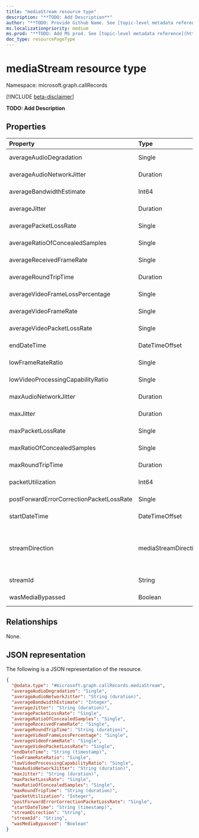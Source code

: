 ```yaml
---
title: "mediaStream resource type"
description: "**TODO: Add Description**"
author: "**TODO: Provide Github Name. See [topic-level metadata reference](https://msgo.azurewebsites.net/add/document/guidelines/metadata.html#topic-level-metadata)**"
ms.localizationpriority: medium
ms.prod: "**TODO: Add MS prod. See [topic-level metadata reference](https://msgo.azurewebsites.net/add/document/guidelines/metadata.html#topic-level-metadata)**"
doc_type: resourcePageType
---
```


# mediaStream resource type

Namespace: microsoft.graph.callRecords

[!INCLUDE [beta-disclaimer](../../includes/beta-disclaimer.md)]

**TODO: Add Description**

## Properties
|Property|Type|Description|
|:---|:---|:---|
|averageAudioDegradation|Single|**TODO: Add Description**|
|averageAudioNetworkJitter|Duration|**TODO: Add Description**|
|averageBandwidthEstimate|Int64|**TODO: Add Description**|
|averageJitter|Duration|**TODO: Add Description**|
|averagePacketLossRate|Single|**TODO: Add Description**|
|averageRatioOfConcealedSamples|Single|**TODO: Add Description**|
|averageReceivedFrameRate|Single|**TODO: Add Description**|
|averageRoundTripTime|Duration|**TODO: Add Description**|
|averageVideoFrameLossPercentage|Single|**TODO: Add Description**|
|averageVideoFrameRate|Single|**TODO: Add Description**|
|averageVideoPacketLossRate|Single|**TODO: Add Description**|
|endDateTime|DateTimeOffset|**TODO: Add Description**|
|lowFrameRateRatio|Single|**TODO: Add Description**|
|lowVideoProcessingCapabilityRatio|Single|**TODO: Add Description**|
|maxAudioNetworkJitter|Duration|**TODO: Add Description**|
|maxJitter|Duration|**TODO: Add Description**|
|maxPacketLossRate|Single|**TODO: Add Description**|
|maxRatioOfConcealedSamples|Single|**TODO: Add Description**|
|maxRoundTripTime|Duration|**TODO: Add Description**|
|packetUtilization|Int64|**TODO: Add Description**|
|postForwardErrorCorrectionPacketLossRate|Single|**TODO: Add Description**|
|startDateTime|DateTimeOffset|**TODO: Add Description**|
|streamDirection|mediaStreamDirection|**TODO: Add Description**. The possible values are: `callerToCallee`, `calleeToCaller`.|
|streamId|String|**TODO: Add Description**|
|wasMediaBypassed|Boolean|**TODO: Add Description**|

## Relationships
None.

## JSON representation
The following is a JSON representation of the resource.
<!-- {
  "blockType": "resource",
  "@odata.type": "microsoft.graph.callRecords.mediaStream"
}
-->
``` json
{
  "@odata.type": "#microsoft.graph.callRecords.mediaStream",
  "averageAudioDegradation": "Single",
  "averageAudioNetworkJitter": "String (duration)",
  "averageBandwidthEstimate": "Integer",
  "averageJitter": "String (duration)",
  "averagePacketLossRate": "Single",
  "averageRatioOfConcealedSamples": "Single",
  "averageReceivedFrameRate": "Single",
  "averageRoundTripTime": "String (duration)",
  "averageVideoFrameLossPercentage": "Single",
  "averageVideoFrameRate": "Single",
  "averageVideoPacketLossRate": "Single",
  "endDateTime": "String (timestamp)",
  "lowFrameRateRatio": "Single",
  "lowVideoProcessingCapabilityRatio": "Single",
  "maxAudioNetworkJitter": "String (duration)",
  "maxJitter": "String (duration)",
  "maxPacketLossRate": "Single",
  "maxRatioOfConcealedSamples": "Single",
  "maxRoundTripTime": "String (duration)",
  "packetUtilization": "Integer",
  "postForwardErrorCorrectionPacketLossRate": "Single",
  "startDateTime": "String (timestamp)",
  "streamDirection": "String",
  "streamId": "String",
  "wasMediaBypassed": "Boolean"
}
```

